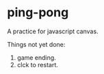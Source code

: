 # ping-pong
A practice for javascript canvas.

Things not yet done:
1. game ending.
2. clck to restart.
